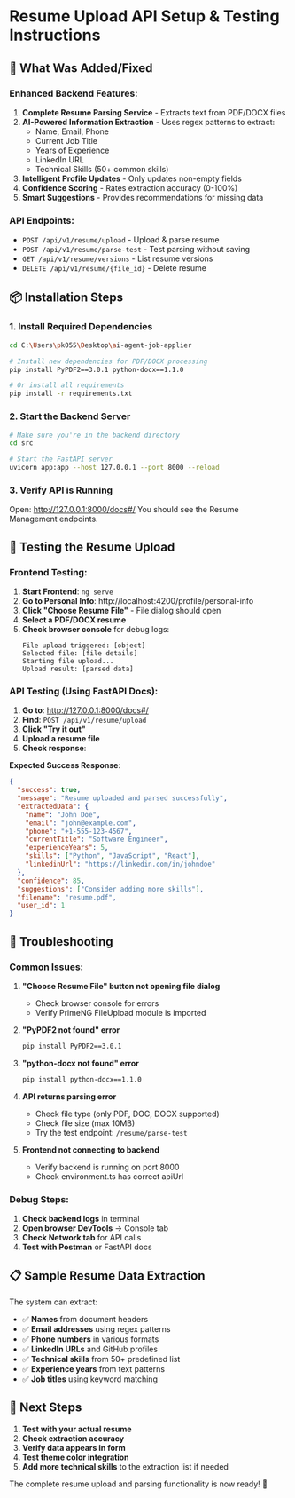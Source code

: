 # Resume Upload API Setup & Testing Instructions

## 🚀 What Was Added/Fixed

### Enhanced Backend Features:
1. **Complete Resume Parsing Service** - Extracts text from PDF/DOCX files
2. **AI-Powered Information Extraction** - Uses regex patterns to extract:
   - Name, Email, Phone
   - Current Job Title
   - Years of Experience  
   - LinkedIn URL
   - Technical Skills (50+ common skills)
3. **Intelligent Profile Updates** - Only updates non-empty fields
4. **Confidence Scoring** - Rates extraction accuracy (0-100%)
5. **Smart Suggestions** - Provides recommendations for missing data

### API Endpoints:
- `POST /api/v1/resume/upload` - Upload & parse resume
- `POST /api/v1/resume/parse-test` - Test parsing without saving
- `GET /api/v1/resume/versions` - List resume versions
- `DELETE /api/v1/resume/{file_id}` - Delete resume

## 📦 Installation Steps

### 1. Install Required Dependencies
```bash
cd C:\Users\pk055\Desktop\ai-agent-job-applier

# Install new dependencies for PDF/DOCX processing
pip install PyPDF2==3.0.1 python-docx==1.1.0

# Or install all requirements
pip install -r requirements.txt
```

### 2. Start the Backend Server
```bash
# Make sure you're in the backend directory
cd src

# Start the FastAPI server
uvicorn app:app --host 127.0.0.1 --port 8000 --reload
```

### 3. Verify API is Running
Open: http://127.0.0.1:8000/docs#/
You should see the Resume Management endpoints.

## 🧪 Testing the Resume Upload

### Frontend Testing:
1. **Start Frontend**: `ng serve`
2. **Go to Personal Info**: http://localhost:4200/profile/personal-info
3. **Click "Choose Resume File"** - File dialog should open
4. **Select a PDF/DOCX resume**
5. **Check browser console** for debug logs:
   ```
   File upload triggered: [object]
   Selected file: [file details]
   Starting file upload...
   Upload result: [parsed data]
   ```

### API Testing (Using FastAPI Docs):
1. **Go to**: http://127.0.0.1:8000/docs#/
2. **Find**: `POST /api/v1/resume/upload`
3. **Click "Try it out"**
4. **Upload a resume file**
5. **Check response**:

**Expected Success Response**:
```json
{
  "success": true,
  "message": "Resume uploaded and parsed successfully",
  "extractedData": {
    "name": "John Doe",
    "email": "john@example.com",
    "phone": "+1-555-123-4567",
    "currentTitle": "Software Engineer",
    "experienceYears": 5,
    "skills": ["Python", "JavaScript", "React"],
    "linkedinUrl": "https://linkedin.com/in/johndoe"
  },
  "confidence": 85,
  "suggestions": ["Consider adding more skills"],
  "filename": "resume.pdf",
  "user_id": 1
}
```

## 🐛 Troubleshooting

### Common Issues:

1. **"Choose Resume File" button not opening file dialog**
   - Check browser console for errors
   - Verify PrimeNG FileUpload module is imported

2. **"PyPDF2 not found" error**
   ```bash
   pip install PyPDF2==3.0.1
   ```

3. **"python-docx not found" error**
   ```bash
   pip install python-docx==1.1.0
   ```

4. **API returns parsing error**
   - Check file type (only PDF, DOC, DOCX supported)
   - Check file size (max 10MB)
   - Try the test endpoint: `/resume/parse-test`

5. **Frontend not connecting to backend**
   - Verify backend is running on port 8000
   - Check environment.ts has correct apiUrl

### Debug Steps:
1. **Check backend logs** in terminal
2. **Open browser DevTools** → Console tab
3. **Check Network tab** for API calls
4. **Test with Postman** or FastAPI docs

## 📋 Sample Resume Data Extraction

The system can extract:
- ✅ **Names** from document headers
- ✅ **Email addresses** using regex patterns
- ✅ **Phone numbers** in various formats
- ✅ **LinkedIn URLs** and GitHub profiles
- ✅ **Technical skills** from 50+ predefined list
- ✅ **Experience years** from text patterns
- ✅ **Job titles** using keyword matching

## 🎯 Next Steps

1. **Test with your actual resume**
2. **Check extraction accuracy**
3. **Verify data appears in form**
4. **Test theme color integration**
5. **Add more technical skills** to the extraction list if needed

The complete resume upload and parsing functionality is now ready! 🚀
